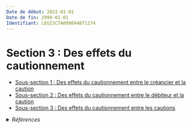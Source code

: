```yaml
---
Date de début: 2022-01-01
Date de fin: 2999-01-01
Identifiant: LEGISCTA000044071274
---
```


<h1>Section 3 : Des effets du cautionnement</h1>

- [Sous-section 1 : Des effets du cautionnement entre le créancier et la caution](sous-section_1/README.md)
- [Sous-section 2 : Des effets du cautionnement entre le débiteur et la caution](sous-section_2/README.md)
- [Sous-section 3 : Des effets du cautionnement entre les cautions](sous-section_3/README.md)

<details>
  <summary><em>Références</em></summary>

  <h2>Articles faisant référence à la section</h2>
  
  <ul>
    <li>
      <a href="https://legal.tricoteuses.fr//redirection/LEGIARTI000044045504?vers=git&vers=legifrance">Ordonnance n° 2021-1192 du 15 septembre 2021 portant réforme du droit des sûretés - article 4 ENTIEREMENT_MODIF</a> MODIFIE source
    </li>
  </ul>
</details>
